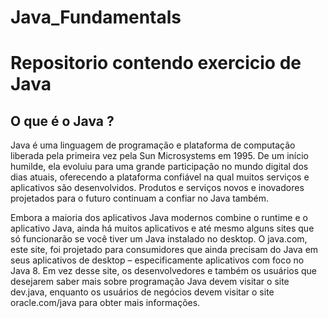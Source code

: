 # Java_Fundamentals
<h1>Repositorio contendo exercicio de Java</h1>

<h2>O que é o Java ?</h2>
Java é uma linguagem de programação e plataforma de computação liberada pela primeira vez pela Sun Microsystems em 1995. De um início humilde, ela evoluiu para uma grande participação no mundo digital dos dias atuais, oferecendo a plataforma confiável na qual muitos serviços e aplicativos são desenvolvidos. Produtos e serviços novos e inovadores projetados para o futuro continuam a confiar no Java também.

Embora a maioria dos aplicativos Java modernos combine o runtime e o aplicativo Java, ainda há muitos aplicativos e até mesmo alguns sites que só funcionarão se você tiver um Java instalado no desktop. O java.com, este site, foi projetado para consumidores que ainda precisam do Java em seus aplicativos de desktop – especificamente aplicativos com foco no Java 8. Em vez desse site, os desenvolvedores e também os usuários que desejarem saber mais sobre programação Java devem visitar o site dev.java, enquanto os usuários de negócios devem visitar o site oracle.com/java para obter mais informações.
